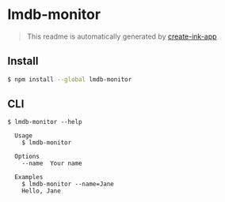 # lmdb-monitor

> This readme is automatically generated by [create-ink-app](https://github.com/vadimdemedes/create-ink-app)

## Install

```bash
$ npm install --global lmdb-monitor
```

## CLI

```
$ lmdb-monitor --help

  Usage
    $ lmdb-monitor

  Options
    --name  Your name

  Examples
    $ lmdb-monitor --name=Jane
    Hello, Jane
```
